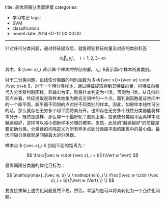 title: 最优间隔分类器建模
categories:
  - 学习笔记
tags:
  - SVM
  - classification
  - model
date: 2014-07-12 00:00:00
---

针对任何分类问题，通过特征提取后，就能得到特征向量及对应的类别标签：

$$
( {\vec x}_i, y_i ), \quad i=1,2,3 \cdots m
$$

其中，$ {\vec x}_i $表示第i个样本的特征向量，$ y_i $表示第i个样本所属类别。

对于二分类问题，设线性分类器的判别函数为 $ d({\vec x})={\vec w} \cdot {\vec x}+b $，对于一个待分类样本，通过特征提取得到其特征向量，将特征向量代入分类器判别函数，若输出为正，则将样本判定为+1类，否则为-1类。从几何的观点来看，特征提取是将样本抽象为欧氏空间中的一个点，而判别函数是该空间中的一个超平面，超平面不同侧的点对应不同类别的样本。因此，如果样本线性可分的话，那么就存在无穷多个超平面将其分开，也即存在无穷多个线性分类器能将样本分开，既然是这样，那么哪一个最好呢？直观上看，应该使分类超平面离样本点越远越好，这样可以减小把新样本分错的概率。当然，此处的“越远越好”的前提是要正确分类。分类器的间隔定义为所有样本点到分类超平面的距离中的最小值。最优间隔分类器就是间隔最大的分类器。

样本点 $ {\vec x}_i $ 到超平面的距离为：

$$
\frac{|\vec w \cdot {\vec x}_i + b|}{\Vert w \Vert}
$$

最优间隔分类器的优化目标为：

$$
\mathop{max}_{\vec w, b} \{ \mathop{min}_i \{ \frac{|\vec w \cdot {\vec x}_i + b|}{\Vert w \Vert} \} \}
$$

要直接求解上述优化问题显然不易，然而，幸运的是可以将其转化为一个凸优化问题。

